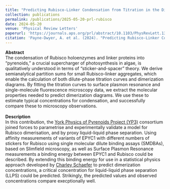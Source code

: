 ```yaml
---
title: "Predicting Rubisco-Linker Condensation from Titration in the Dilute Phase"
collection: publications
permalink: /publications/2025-05-20-prl-rubisco
date: 2024-05-20
venue: 'Physical Review Letters'
paperurl: 'https://journals.aps.org/prl/abstract/10.1103/PhysRevLett.132.218401'
citation: 'Payne-Dwyer, A. et al. (2024). "Predicting Rubisco-Linker Condensation from Titration in the Dilute Phase". Physical review letters, 132 (21), p.218401.'
---
```


**Abstract**<br>
The condensation of Rubisco holoenzymes and linker proteins into “pyrenoids,” a crucial supercharger of photosynthesis in algae, is qualitatively understood in terms of “sticker-and-spacer” theory. We derive semianalytical partition sums for small Rubisco-linker aggregates, which enable the calculation of both dilute-phase titration curves and dimerization diagrams. By fitting the titration curves to surface plasmon resonance and single-molecule fluorescence microscopy data, we extract the molecular properties needed to predict dimerization diagrams. We use these to estimate typical concentrations for condensation, and successfully compare these to microscopy observations.<br><br>
**Description**<br>
In this contribution, the <a href="https://uoy.atlassian.net/wiki/spaces/YP3/overview">York Physics of Pyrenoids Project (YP3)</a> consortium joined forces to parametrise and experimentally validate a model for Rubisco dimerisation, and by proxy liquid-liquid phase separation. Using affinity measurements of variants of EPYC1 with different numbers of stickers for Rubisco using single molecular dilute binding assays (SMDBAs), based on Slimfield microscopy, as well as Surface Plasmon Resonance measurements a binding energy between EPYC1 and Rubisco could be described. By extending this binding energy for use in a statistical physics approach developed by <a href="https://charleyschaefer.github.io/">Charley Schaefer</a> to predict dimerization concentrations, a critical concentration for liquid-liquid phase separation (LLPS) could be predicted. Strikingly, the predicted values and observed concentrations compare execptionally well.